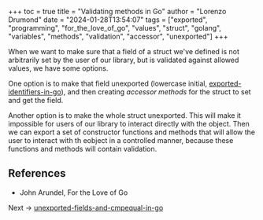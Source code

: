 +++
toc = true
title = "Validating methods in Go"
author = "Lorenzo Drumond"
date = "2024-01-28T13:54:07"
tags = ["exported",  "programming",  "for_the_love_of_go",  "values",  "struct",  "golang",  "variables",  "methods",  "validation",  "accessor",  "unexported"]
+++


When we want to make sure that a field of a struct we've defined is not arbitrarily set by the user of our library, but is validated against allowed values, we have some options.

One option is to make that field unexported (lowercase initial, [exported-identifiers-in-go](/wiki/exported-identifiers-in-go/)), and then creating _accessor methods_ for the struct to set and get the field.

Another option is to make the whole struct unexported. This will make it impossible for users of our library to interact directly with the object. Then we can export a set of constructor functions and methods that will allow the user to interact with th eobject in a controlled manner, because these functions and methods will contain validation.

## References
- John Arundel, For the Love of Go

Next -> [unexported-fields-and-cmpequal-in-go](/wiki/unexported-fields-and-cmpequal-in-go/)
